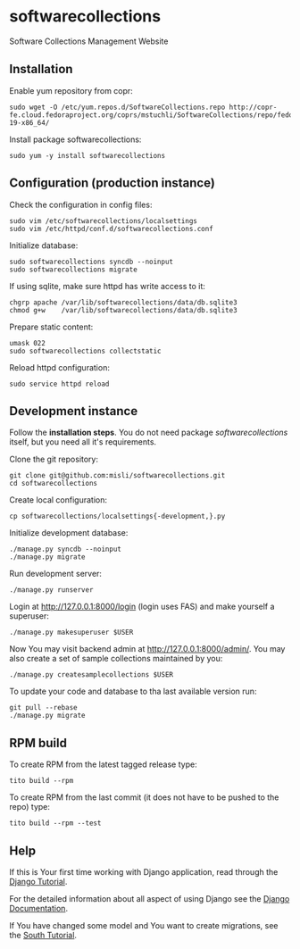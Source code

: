 softwarecollections
===================

Software Collections Management Website


Installation
------------

Enable yum repository from copr:

    sudo wget -O /etc/yum.repos.d/SoftwareCollections.repo http://copr-fe.cloud.fedoraproject.org/coprs/mstuchli/SoftwareCollections/repo/fedora-19-x86_64/

Install package softwarecollections:

    sudo yum -y install softwarecollections


Configuration (production instance)
-----------------------------------

Check the configuration in config files:

    sudo vim /etc/softwarecollections/localsettings
    sudo vim /etc/httpd/conf.d/softwarecollections.conf

Initialize database:

    sudo softwarecollections syncdb --noinput
    sudo softwarecollections migrate

If using sqlite, make sure httpd has write access to it:

    chgrp apache /var/lib/softwarecollections/data/db.sqlite3
    chmod g+w    /var/lib/softwarecollections/data/db.sqlite3

Prepare static content:

    umask 022
    sudo softwarecollections collectstatic

Reload httpd configuration:

    sudo service httpd reload


Development instance
--------------------

Follow the **installation steps**. You do not need package
*softwarecollections* itself, but you need all it's requirements.

Clone the git repository:

    git clone git@github.com:misli/softwarecollections.git
    cd softwarecollections

Create local configuration:

    cp softwarecollections/localsettings{-development,}.py

Initialize development database:

    ./manage.py syncdb --noinput
    ./manage.py migrate

Run development server:

    ./manage.py runserver

Login at http://127.0.0.1:8000/login (login uses FAS) and make yourself a superuser:

    ./manage.py makesuperuser $USER

Now You may visit backend admin at http://127.0.0.1:8000/admin/.
You may also create a set of sample collections maintained by you:

    ./manage.py createsamplecollections $USER

To update your code and database to tha last available version run:

    git pull --rebase
    ./manage.py migrate


RPM build
---------

To create RPM from the latest tagged release type:

    tito build --rpm

To create RPM from the last commit (it does not have to be pushed to the repo) type:

    tito build --rpm --test


Help
----

If this is Your first time working with Django application, read through the
[Django Tutorial](https://docs.djangoproject.com/en/1.6/intro/tutorial01/).

For the detailed information about all aspect of using Django see the
[Django Documentation](https://docs.djangoproject.com/en/1.6/).

If You have changed some model and You want to create migrations, see the
[South Tutorial](http://south.readthedocs.org/en/latest/tutorial/part1.html).
